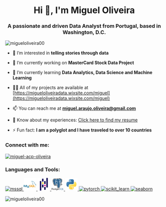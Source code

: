 <h1 align="center">Hi 👋, I'm Miguel Oliveira</h1>
<h3 align="center">A passionate and driven Data Analyst from Portugal, based in Washington, D.C.</h3>

<p align="left"> <img src="https://komarev.com/ghpvc/?username=migueloliveira00&label=Profile%20views&color=0e75b6&style=flat" alt="migueloliveira00" /> </p>

- 👀 I’m interested in **telling stories through data**

- 🔭 I’m currently working on **MasterCard Stock Data Project**

- 🌱 I’m currently learning **Data Analytics, Data Science and Machine Learning**

- 👨‍💻 All of my projects are available at [https://migueloliveiradata.wixsite.com/miguel](https://migueloliveiradata.wixsite.com/miguel)

- 📫 You can reach me at **miguel.araujo.oliveira@gmail.com**

- 📄 Know about my experiences: [Click here to find my resume](https://www.linkedin.com/in/miguel-acp-oliveira/overlay/1708809008063/single-media-viewer/?profileId=ACoAACoPqG4BbpquxLdtTMKtpf8iaKauVnfY1tc)

- ⚡ Fun fact: **I am a polyglot and I have traveled to over 10 countries**

<h3 align="left">Connect with me:</h3>
<p align="left">
<a href="https://linkedin.com/in/miguel-acp-oliveira" target="blank"><img align="center" src="https://raw.githubusercontent.com/rahuldkjain/github-profile-readme-generator/master/src/images/icons/Social/linked-in-alt.svg" alt="miguel-acp-oliveira" height="30" width="40" /></a>
</p>

<h3 align="left">Languages and Tools:</h3>
<p align="left"> <a href="https://www.microsoft.com/en-us/sql-server" target="_blank" rel="noreferrer"> <img src="https://www.svgrepo.com/show/303229/microsoft-sql-server-logo.svg" alt="mssql" width="40" height="40"/> </a> <a href="https://www.mysql.com/" target="_blank" rel="noreferrer"> <img src="https://raw.githubusercontent.com/devicons/devicon/master/icons/mysql/mysql-original-wordmark.svg" alt="mysql" width="40" height="40"/> </a> <a href="https://pandas.pydata.org/" target="_blank" rel="noreferrer"> <img src="https://raw.githubusercontent.com/devicons/devicon/2ae2a900d2f041da66e950e4d48052658d850630/icons/pandas/pandas-original.svg" alt="pandas" width="40" height="40"/> </a> <a href="https://www.postgresql.org" target="_blank" rel="noreferrer"> <img src="https://raw.githubusercontent.com/devicons/devicon/master/icons/postgresql/postgresql-original-wordmark.svg" alt="postgresql" width="40" height="40"/> </a> <a href="https://www.python.org" target="_blank" rel="noreferrer"> <img src="https://raw.githubusercontent.com/devicons/devicon/master/icons/python/python-original.svg" alt="python" width="40" height="40"/> </a> <a href="https://pytorch.org/" target="_blank" rel="noreferrer"> <img src="https://www.vectorlogo.zone/logos/pytorch/pytorch-icon.svg" alt="pytorch" width="40" height="40"/> </a> <a href="https://scikit-learn.org/" target="_blank" rel="noreferrer"> <img src="https://upload.wikimedia.org/wikipedia/commons/0/05/Scikit_learn_logo_small.svg" alt="scikit_learn" width="40" height="40"/> </a> <a href="https://seaborn.pydata.org/" target="_blank" rel="noreferrer"> <img src="https://seaborn.pydata.org/_images/logo-mark-lightbg.svg" alt="seaborn" width="40" height="40"/> </a> </p>

<p><img align="center" src="https://github-readme-stats.vercel.app/api/top-langs?username=migueloliveira00&show_icons=true&locale=en&layout=compact" alt="migueloliveira00" /></p>
